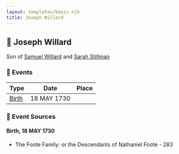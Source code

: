 ```yaml
---
layout: templates/basic.njk
title: Joseph Willard
---
```

## 🔵 Joseph Willard

Son of [Samuel Willard](/people/1/12362566) and [Sarah Stillman](/people/9/9722974)

### 📆 Events

Type | Date | Place
------ | ------ | ------
[Birth](#event-8d60081e-0cf7-4cb9-9cd8-f8b57e28dbf0) | 18 MAY 1730 |

### 📰 Event Sources

#### <a id="event-8d60081e-0cf7-4cb9-9cd8-f8b57e28dbf0"></a> Birth, 18 MAY 1730
* The Foote Family: or the Descendants of Nathaniel Foote  - 283